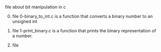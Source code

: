 file about bit manipulation in c

0. file 0-binary_to_int.c is a function that converts a binary number to an unsigned int

1. file 1-print_binary.c is a function that prints the binary representation of a number.

2. file
